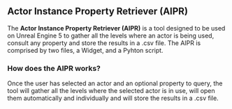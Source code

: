## Actor Instance Property Retriever (AIPR)

The **Actor Instance Property Retriever (AIPR)** is a tool designed to be used on Unreal Engine 5 to gather all the levels where an actor is being used, consult any property and store the results in a .csv file. The AIPR is comprised by two files, a Widget, and a Pyhton script. 

### How does the AIPR works?

Once the user has selected an actor and an optional property to query, the tool will gather all the levels where the selected actor is in use, will open them automatically and individually and will store the results in a .csv file. 

